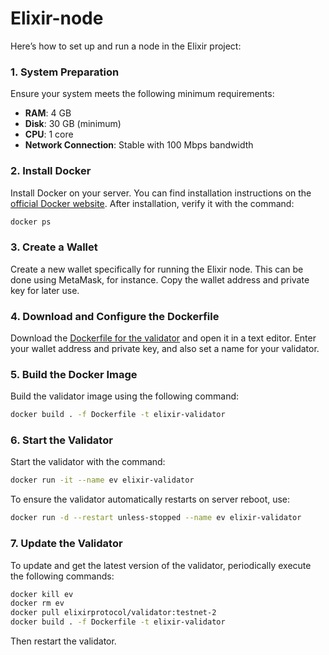 # Elixir-node
Here’s how to set up and run a node in the Elixir project:

### 1. **System Preparation**
Ensure your system meets the following minimum requirements:
- **RAM**: 4 GB
- **Disk**: 30 GB (minimum)
- **CPU**: 1 core
- **Network Connection**: Stable with 100 Mbps bandwidth

### 2. **Install Docker**
Install Docker on your server. You can find installation instructions on the [official Docker website](https://docs.docker.com/get-docker/). After installation, verify it with the command:
```bash
docker ps
```

### 3. **Create a Wallet**
Create a new wallet specifically for running the Elixir node. This can be done using MetaMask, for instance. Copy the wallet address and private key for later use.

### 4. **Download and Configure the Dockerfile**
Download the [Dockerfile for the validator](https://files.elixir.finance) and open it in a text editor. Enter your wallet address and private key, and also set a name for your validator.

### 5. **Build the Docker Image**
Build the validator image using the following command:
```bash
docker build . -f Dockerfile -t elixir-validator
```

### 6. **Start the Validator**
Start the validator with the command:
```bash
docker run -it --name ev elixir-validator
```
To ensure the validator automatically restarts on server reboot, use:
```bash
docker run -d --restart unless-stopped --name ev elixir-validator
```

### 7. **Update the Validator**
To update and get the latest version of the validator, periodically execute the following commands:
```bash
docker kill ev
docker rm ev
docker pull elixirprotocol/validator:testnet-2
docker build . -f Dockerfile -t elixir-validator
```
Then restart the validator.
